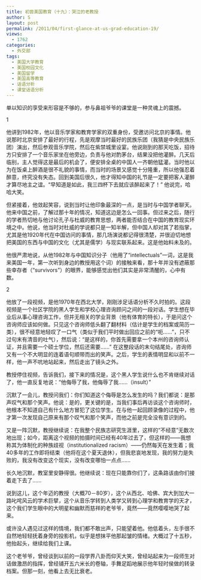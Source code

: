 ```yaml
---
title: 初尝美国教育（十九）：哭泣的老教授
author: S
layout: post
permalink: /2011/04/first-glance-at-us-grad-education-19/
views:
  - 1762
categories:
  - 外交部
tags:
  - 美国大学教育
  - 美国校园文化
  - 美国留学
  - 美国高等教育
  - 话语分析
  - 课堂话语分析
---
```

单以知识的享受来形容是不够的，参与鼻祖爷爷的课堂是一种灵魂上的震撼。

1

他讲到1982年，他以音乐学家和教育学家的双重身份，受邀访问北京的事情。他说那时北京安排了最好的行程，先是观摩当时最好的民族乐团（我猜是中央民族乐团）演出，然后参观音乐学院，然后在紫禁城里设宴。他说刚到的那天吃饭，招待方只安排了一个音乐家坐在他旁边，负责与他对酌茅台，结果没把他灌醉。几天后临别，主人觉得这是最后的机会了，便安排全桌的中国人一齐朝他猛灌。当时他以为在饭桌上醉酒是很不礼貌的事情，而当时的场景又感觉十分隆重，所以他强忍着醉意，终究没有失态。回到美国后很久，他才得知中国的礼节是一定要把客人灌醉才算尽地主之谊。“早知道是如此，我三四杯下去就应该醉起来了！” 他说完，哈哈大笑。

但紧接着，他敛起笑容，说到当时让他印象最深的一点，是当时与中国学者聊天。他来中国之前，了解过那十年的情况，知道这边是怎么一回事。但过来之后，随行的学者热切地与他讨论孔子与杜威的教育思想，两者能否结合在中国的教育现实环境之中。他说，他当时对杜威的学说都只是一知半解，但中国人却对其了若指掌，尤其是他1920年代在中国访问的事情，那几场演说都记得很清楚，并很迫切地想把美国的东西与中国的文化（尤其是儒学）与现实联系起来。这是他始料未及的。

他很严肃地说，从他1982年与中国知识分子（他用了“intellectuals”一词，这是我来美国一年，第一次听到身边的教授用这个词）的接触来看，那十年并没有遮蔽那些幸存者（“survivors”）的眼界，能够感觉出他们其实是非常清醒的，心中有数。

2

他放了一段视频，是他1970年在西北大学，刚刚涉足话语分析不久时拍的。这段视频是一个社区学院的黑人学生和学校心理咨询顾问之间的一段对话。学生想在毕业后从事心理咨询工作，但并无相关的学业背景（他有体育的特长），于是问这个咨询师应该如何做。只见这个咨询师低头翻了翻材料（估计是学生的档案或简历一类），很不经意地轻叹了一口气（类似于我们平时做出回应之前的“呃……”，只不过句末有清音的吐气），然后说：“是这样的，你首先需要拿一个本州的咨询师认证，并且需要一个硕士学位，然后还需要……” 在这整段话的末句结尾处，咨询师又有一个不大明显的连着语句顺带而出的笑声。之后，学生的表情明显和以前不一样，他一声不吭地站起来，然后走出了镜头之外。

教授停住视频，告诉我们，接下来的情况是，这个黑人学生说什么也不肯继续对话了，他一直反复地说：“他侮辱了我，他侮辱了我……（insult）”

沉默了一会儿，教授问我们：你们知道这个侮辱是怎么发生的吗？我们都说：是那声叹气和那个笑声。他说：是的，更关键的是，当我们事后再访谈这个咨询师时，他根本不知道自己有什么地方冒犯了这位学生。在与他一起回顾录像的过程中，他才第一次发现自己原来有那个叹气和那个笑声，而他之前是完全没有意识到的。

又是一阵沉默，教授继续说：在我整个民族志研究生涯里，这样的“不经意”无数次地出现；如今，距离这个视频的拍摄时间已经有40年过去了，但这样的——我想称其为体制化的种族歧视（institutionalized racism）——仍然每天在发生着；我40多年的工作即将结束（他将在这个夏天退休），但我悲哀地发现，我的努力是失败的，我没有改变这个现实，没有改变哪怕一点点……

长久地沉默，教室里安静得很。他继续说：现在只能靠你们了，这条路该由你们接着走下去了……

说到这儿，这个年迈的教授（大概70－80岁），这个从西北、哈佛、宾大到加大一路叱咤风云的学术巨擘，这个从音乐学转到人类学又转到心理学和教育学的天才，这个我们学生眼中的大明星和幽默而慈祥的老爷爷，竟然——竟然嘤嘤地哭了起来。

或许没人遇见过这样的情境，我们都不敢出声，只能望着他。他低着头，左手很不自然地轻轻抚着身旁的投影机，似乎是想抹平他那起皱的情绪。大概过了十五秒，他抬起头，继续给我们上课。

这个老爷爷，曾经谈到以前的一段学界八卦而仰天大笑，曾经站起来为一段师生对话做激昂的指挥，曾经铺开五六米长的卷轴，手舞足蹈地展示他年轻时侯做的转录档案。但那一刻，他看上去无比衰老。